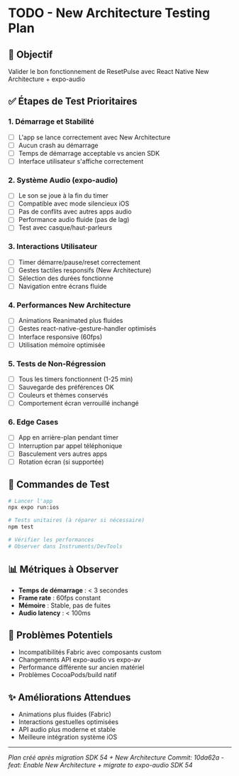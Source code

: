 # TODO - New Architecture Testing Plan

## 🎯 Objectif
Valider le bon fonctionnement de ResetPulse avec React Native New Architecture + expo-audio

## ✅ Étapes de Test Prioritaires

### 1. Démarrage et Stabilité
- [ ] L'app se lance correctement avec New Architecture
- [ ] Aucun crash au démarrage
- [ ] Temps de démarrage acceptable vs ancien SDK
- [ ] Interface utilisateur s'affiche correctement

### 2. Système Audio (expo-audio)
- [ ] Le son se joue à la fin du timer
- [ ] Compatible avec mode silencieux iOS
- [ ] Pas de conflits avec autres apps audio
- [ ] Performance audio fluide (pas de lag)
- [ ] Test avec casque/haut-parleurs

### 3. Interactions Utilisateur
- [ ] Timer démarre/pause/reset correctement
- [ ] Gestes tactiles responsifs (New Architecture)
- [ ] Sélection des durées fonctionne
- [ ] Navigation entre écrans fluide

### 4. Performances New Architecture
- [ ] Animations Reanimated plus fluides
- [ ] Gestes react-native-gesture-handler optimisés
- [ ] Interface responsive (60fps)
- [ ] Utilisation mémoire optimisée

### 5. Tests de Non-Régression
- [ ] Tous les timers fonctionnent (1-25 min)
- [ ] Sauvegarde des préférences OK
- [ ] Couleurs et thèmes conservés
- [ ] Comportement écran verrouillé inchangé

### 6. Edge Cases
- [ ] App en arrière-plan pendant timer
- [ ] Interruption par appel téléphonique
- [ ] Basculement vers autres apps
- [ ] Rotation écran (si supportée)

## 🔧 Commandes de Test

```bash
# Lancer l'app
npx expo run:ios

# Tests unitaires (à réparer si nécessaire)
npm test

# Vérifier les performances
# Observer dans Instruments/DevTools
```

## 📊 Métriques à Observer

- **Temps de démarrage** : < 3 secondes
- **Frame rate** : 60fps constant
- **Mémoire** : Stable, pas de fuites
- **Audio latency** : < 100ms

## 🚨 Problèmes Potentiels

- Incompatibilités Fabric avec composants custom
- Changements API expo-audio vs expo-av
- Performance différente sur ancien matériel
- Problèmes CocoaPods/build natif

## ✨ Améliorations Attendues

- Animations plus fluides (Fabric)
- Interactions gestuelles optimisées
- API audio plus moderne et stable
- Meilleure intégration système iOS

---
*Plan créé après migration SDK 54 + New Architecture*
*Commit: 10da62a - feat: Enable New Architecture + migrate to expo-audio SDK 54*